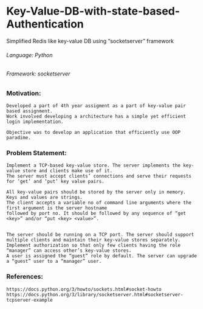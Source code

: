 # Key-Value-DB-with-state-based-Authentication
Simplified Redis like key-value DB using “socketserver” framework


###### Language: Python
###### Framework: socketserver


### Motivation:
    Developed a part of 4th year assigment as a part of key-value pair based assignment.
    Work involved developing a architecture has a simple yet efficient login implementation.
        
    Objective was to develop an application that efficiently use OOP paradime.



### Problem Statement:
    Implement a TCP-based key-value store. The server implements the key-value store and clients make use of it. 
    The server must accept clients’ connections and serve their requests for ‘get’ and ‘put’ key value pairs.
        
    All key-value pairs should be stored by the server only in memory. Keys and values are strings.
    The client accepts a variable no of command line arguments where the first argument is the server hostname
    followed by port no. It should be followed by any sequence of “get <key>” and/or “put <key> <value>”.


    The server should be running on a TCP port. The server should support multiple clients and maintain their key-value stores separately.
    Implement authorization so that only few clients having the role “manager” can access other’s key-value stores. 
    A user is assigned the “guest” role by default. The server can upgrade a “guest” user to a “manager” user. 




### References:
    https://docs.python.org/3/howto/sockets.html#socket-howto
    https://docs.python.org/3/library/socketserver.html#socketserver-tcpserver-example

